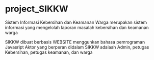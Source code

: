 # project_SIKKW
Sistem Informasi Kebersihan dan Keamanan Warga merupakan sistem informasi yang mengelolah laporan masalah kebersihan dan keamanan warga

SIKKW dibuat berbasis WEBSITE menggunkan bahasa pemrograman Javasript
Aktor yang berperan didalam SIKKW adalaah Admin, petugas Kebersihan, petugas keamanan, dan warga
